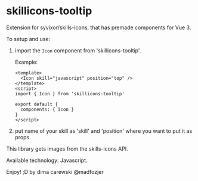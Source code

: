# skillicons-tooltip

Extension for syvixor/skills-icons, that has premade components for Vue 3.

To setup and use:

1. import the `Icon` component from 'skillicons-tooltip'.

   Example:
   ```vue
   <template>
     <Icon skill="javascript" position="top" />
   </template>
   <script>
   import { Icon } from 'skillicons-tooltip'

   export default {
     components: { Icon }
   }
   </script>
   ```
2. put name of your skill as 'skill' and 'position' where you want to put it as props.

This library gets images from the skills-icons API.

Available technology: Javascript.

Enjoy! ;D
by dima carewski @madfozjer
